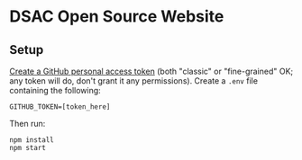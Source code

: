 # DSAC Open Source Website

## Setup

[Create a GitHub personal access token][pat] (both "classic" or "fine-grained"
OK; any token will do, don't grant it any permissions). Create a `.env` file
containing the following:

```
GITHUB_TOKEN=[token_here]
```

Then run:

```
npm install
npm start
```

[pat]: (https://github.com/settings/tokens)
